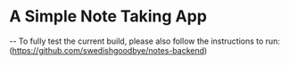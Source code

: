 # A Simple Note Taking App
--
To fully test the current build, please also follow the instructions to run:  
(https://github.com/swedishgoodbye/notes-backend)


